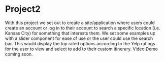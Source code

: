 # Project2
With this project we set out to create a site/application where users could create an account or log in to their account
to search a specific location (i.e. Kansas City) for something that interests them.  We set some examples up with a slider 
component for ease of use or the user could use the search bar.  This would display the top rated options according to the Yelp
ratings for the user to view and select to add to their custom itinerary.  Video Demo coming soon.
